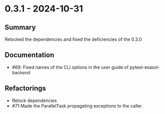 # 0.3.1 - 2024-10-31

## Summary

Relocked the dependencies and fixed the deficiencies of the 0.3.0

## Documentation

* #69: Fixed names of the CLI options in the user guide of pytest-exasol-backend

## Refactorings

* Relock dependencies
* #71 Made the ParallelTask propagating exceptions to the caller.
